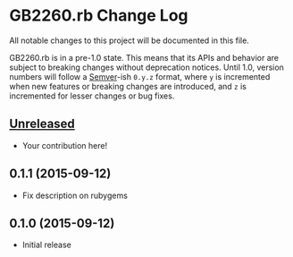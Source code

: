 # GB2260.rb Change Log

All notable changes to this project will be documented in this file.

GB2260.rb is in a pre-1.0 state. This means that its APIs and behavior are subject to breaking changes without deprecation notices. Until 1.0, version numbers will follow a [Semver][]-ish `0.y.z` format, where `y` is incremented when new features or breaking changes are introduced, and `z` is incremented for lesser changes or bug fixes.

## [Unreleased]

* Your contribution here!

## 0.1.1 (2015-09-12)

* Fix description on rubygems

## 0.1.0 (2015-09-12)

* Initial release

[Semver]: http://semver.org
[Unreleased]: https://github.com/wolflee/GB2260.rb/compare/v0.1.1...HEAD
